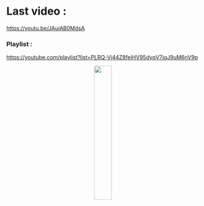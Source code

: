 # Last video : 

https://youtu.be/JAuiAB0MdsA

### Playlist : 

https://youtube.com/playlist?list=PLRQ-Vj44Z8fejHV95dyqV7iqJ9uM6nV9p




<p align="center">
  <img width="30%" src="https://user-images.githubusercontent.com/115209795/205982026-16db012d-9a30-494b-8bc1-9a8e16338ae8.png" />
</p>
